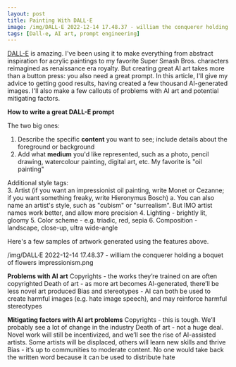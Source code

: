 ```yaml
---
layout: post
title: Painting With DALL·E
image: /img/DALL·E 2022-12-14 17.48.37 - william the conquerer holding a boquet of flowers impressionism.png
tags: [Dall-e, AI art, prompt engineering]
---
```


[DALL-E](https://openai.com/dall-e-2/) is amazing. I've been using it to make everything from abstract inspiration for acrylic paintings to my favorite Super Smash Bros. characters reimagined as renaissance era royalty. But creating great AI art takes more than a button press: you also need a great prompt. In this article, I'll give my advice to getting good results, having created a few thousand AI-generated images. I'll also make a few callouts of problems with AI art and potential mitigating factors.

**How to write a great DALL-E prompt**

The two big ones:
1. Describe the specific **content** you want to see; include details about the foreground or background
2. Add what **medium** you'd like represented, such as a photo, pencil drawing, watercolour painting, digital art, etc. My favorite is "oil painting"

Additional style tags:  
3. Artist (if you want an impressionist oil painting, write Monet or Cezanne; if you want something freaky, write Hieronymus Bosch)
    a. You can also name an artist's style, such as "cubism" or "surrealism". But IMO artist names work better, and allow more precision
4. Lighting - brightly lit, gloomy
5. Color scheme - e.g. triadic, red, sepia
6. Composition - landscape, close-up, ultra wide-angle

Here's a few samples of artwork generated using the features above.

/img/DALL·E 2022-12-14 17.48.37 - william the conquerer holding a boquet of flowers impressionism.png


**Problems with AI art**
Copyrights - the works they’re trained on are often copyrighted
Death of art - as more art becomes AI-generated, there’ll be less novel art produced
Bias and stereotypes - AI can both be used to create harmful images (e.g. hate image speech), and may reinforce harmful stereotypes

**Mitigating factors with AI art problems**
Copyrights - this is tough. We’ll probably see a lot of change in the industry
Death of art - not a huge deal. Novel work will still be incentivized, and we’ll see the rise of AI-assisted artists. Some artists will be displaced, others will learn new skills and thrive
Bias - it’s up to communities to moderate content. No one would take back the written word because it can be used to distribute hate
